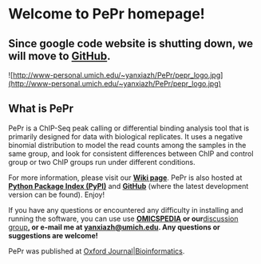 # Welcome to PePr homepage! #
## Since google code website is shutting down, we will move to **[GitHub](https://github.com/troublezhang/PePr)**. ##
![http://www-personal.umich.edu/~yanxiazh/PePr/pepr_logo.jpg](http://www-personal.umich.edu/~yanxiazh/PePr/pepr_logo.jpg)

## What is PePr ##
PePr is a ChIP-Seq peak calling or differential binding analysis tool that is primarily designed for data with biological replicates. It uses a negative binomial distribution to model the read counts among the samples in the same group, and look for consistent differences between ChIP and control group or two ChIP groups run under different conditions.

For more information, please visit our **[Wiki page](http://ones.ccmb.med.umich.edu/wiki/PePr/)**. PePr is also hosted at **[Python Package Index (PyPI)](https://pypi.python.org/pypi/pepr)** and **[GitHub](https://github.com/troublezhang/PePr)** (where the latest development version can be found). Enjoy!


If you have any questions or encountered any difficulty in installing and running the software, you can use use **[OMICSPEDIA](http://ones.ccmb.med.umich.edu) or our**[discussion group](https://groups.google.com/forum/#!forum/pepr-chip-seq-discuss)**, or e-mail me at yanxiazh@umich.edu. Any questions or suggestions are welcome!**

PePr was published at [Oxford Journal|Bioinformatics](http://bioinformatics.oxfordjournals.org/content/30/18/2568).